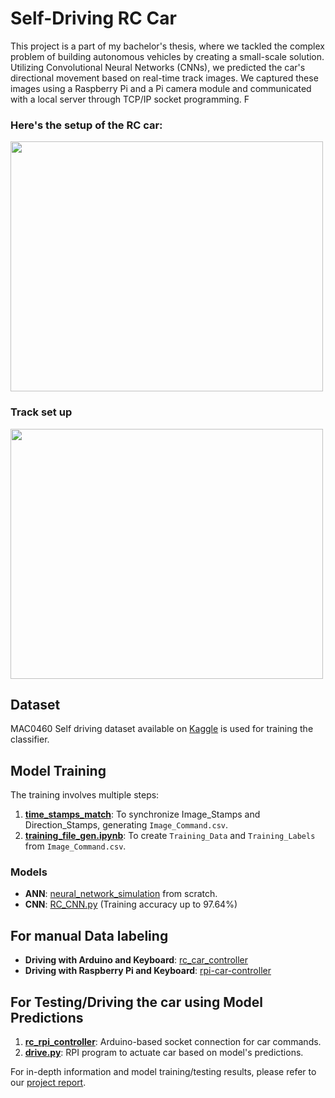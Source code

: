 # Self-Driving RC Car

This project is a part of my bachelor's thesis, where we tackled the complex problem of building autonomous vehicles by creating a small-scale solution. Utilizing Convolutional Neural Networks (CNNs), we predicted the car's directional movement based on real-time track images. We captured these images using a Raspberry Pi and a Pi camera module and communicated with a local server through TCP/IP socket programming. F

### Here's the setup of the RC car:

<img src="https://user-images.githubusercontent.com/28508641/132827867-7a36bdab-b07b-48af-a468-92ba462fd07b.JPG" width="500" height="400">

### Track set up 

<img src="https://github.com/rupashi97/self-driving-rc-car/assets/28508641/b12512e0-bd87-434a-b477-d321e4d67acb" width="500" height="400">

## Dataset

MAC0460 Self driving dataset available on [Kaggle](https://www.kaggle.com/c/mac0460-self-driving) is used for training the classifier.

## Model Training

The training involves multiple steps:
1. **[time_stamps_match](https://github.com/rupashi97/self-driving-rc-car/blob/master/time_stamps_match.py)**: To synchronize Image_Stamps and Direction_Stamps, generating `Image_Command.csv`.
2. **[training_file_gen.ipynb](https://github.com/rupashi97/self-driving-rc-car/blob/master/notebooks/training_file_gen.ipynb)**: To create `Training_Data` and `Training_Labels` from `Image_Command.csv`.

### Models
- **ANN**: [neural_network_simulation](https://github.com/rupashi97/self-driving-rc-car/blob/master/notebooks/neural_network_simulation.ipynb) from scratch.
- **CNN**: [RC_CNN.py](https://github.com/rupashi97/self-driving-rc-car/blob/master/RC_CNN.py) (Training accuracy up to 97.64%)

## For manual Data labeling
- **Driving with Arduino and Keyboard**: [rc_car_controller](https://github.com/rupashi97/self-driving-rc-car/blob/master/rc_car_controller.py)
- **Driving with Raspberry Pi and Keyboard**: [rpi-car-controller](https://github.com/rupashi97/self-driving-rc-car/blob/master/rpi-car-controller.py)

## For Testing/Driving the car using Model Predictions
1. **[rc_rpi_controller](https://github.com/rupashi97/self-driving-rc-car/blob/master/rc_rpi_controller.py)**: Arduino-based socket connection for car commands.
2. **[drive.py](https://github.com/rupashi97/self-driving-rc-car/blob/master/drive2.py)**: RPI program to actuate car based on model's predictions.


For in-depth information and model training/testing results, please refer to our [project report](https://github.com/rupashi97/self-driving-rc-car/blob/master/Major_Project_Report.pdf).
